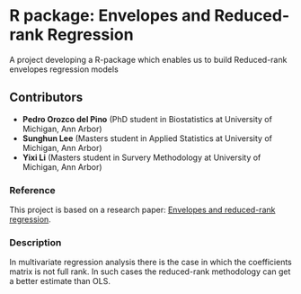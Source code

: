 # R package: Envelopes and Reduced-rank Regression

A project developing a R-package which enables us to build Reduced-rank envelopes regression models

## Contributors

* __Pedro Orozco del Pino__ (PhD student in Biostatistics at University of Michigan, Ann Arbor)
* __Sunghun Lee__ (Masters student in Applied Statistics at University of Michigan, Ann Arbor)
* __Yixi Li__ (Masters student in Survery Methodology at University of Michigan, Ann Arbor)

### Reference

This project is based on a research paper: [Envelopes and reduced-rank regression](https://drive.google.com/file/d/17Tea5P7hLxhBQg8eK8dWJHTD6pBzXmVb/view?ts=5bcf5334). 


### Description

In multivariate regression analysis there is the case in which the coefficients matrix is not full rank. In such cases the reduced-rank methodology can get a better estimate than OLS. 

